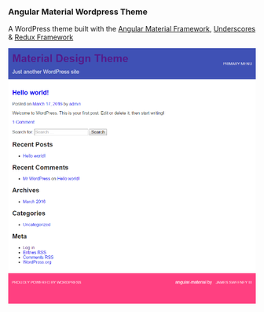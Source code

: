 ### Angular Material Wordpress Theme

A WordPress theme built with the [Angular Material Framework](https://material.angularjs.org/), [Underscores](http://underscores.me/) & [Redux Framework](https://reduxframework.com/)

![Screenshot](/screenshot.png "Optional Title")
